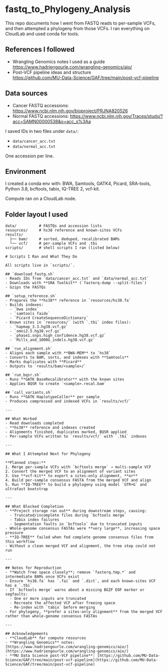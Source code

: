 # fastq_to_Phylogeny_Analysis

This repo documents how I went from FASTQ reads to per-sample VCFs, and then attempted a phylogeny from those VCFs. I ran everything on CloudLab and used conda for tools.

## References I followed

* Wrangling Genomics notes I used as a guide  
  https://www.hadriengourle.com/wrangling-genomics/aio/
* Post-VCF pipeline ideas and structure  
  https://github.com/MU-Data-Science/GAF/tree/main/post-vcf-pipeline

## Data sources

* Cancer FASTQ accessions: https://www.ncbi.nlm.nih.gov/bioproject/PRJNA820526  
* Normal FASTQ accessions: https://www.ncbi.nlm.nih.gov/Traces/study/?acc=SAMN00000538&o=acc_s%3Aa

I saved IDs in two files under `data/`:

* `data/cancer_acc.txt`  
* `data/normal_acc.txt`  

One accession per line.

## Environment

I created a conda env with: BWA, Samtools, GATK4, Picard, SRA-tools, Python 3.8, bcftools, tabix, IQ-TREE 2, vcf-kit.

Compute ran on a CloudLab node.

## Folder layout I used

```text
data/          # FASTQs and accession lists
resources/     # hs38 reference and known-sites VCFs
results/
  ├── bam/     # sorted, deduped, recalibrated BAMs
  └── vcf/     # per-sample VCFs and .tbi
scripts/       # shell scripts I ran (listed below)

# Scripts I Ran and What They Do

All scripts live in `scripts/`.

## `download_fastq.sh`
- Reads IDs from `data/cancer_acc.txt` and `data/normal_acc.txt`
- Downloads with **SRA Toolkit** (`fasterq-dump --split-files`)
- Gzips the FASTQs

## `setup_reference.sh`
- Prepares the **hs38** reference in `resources/hs38.fa`
- Builds indexes:
  - `bwa index`
  - `samtools faidx`
  - `Picard CreateSequenceDictionary`
- Known sites in `resources/` (with `.tbi` index files):
  - `hapmap_3.3.hg38.vcf.gz`
  - `omni2.5.hg38.vcf.gz`
  - `phase1.snps.high_confidence.hg38.vcf.gz`
  - `Mills_and_1000G_indels.hg38.vcf.gz`

## `run_alignment.sh`
- Aligns each sample with **BWA-MEM** to `hs38`
- Converts to BAM, sorts, and indexes with **Samtools**
- Marks duplicates with **Picard**
- Outputs to `results/bam/<sample>/`

## `run_bqsr.sh`
- Runs **GATK BaseRecalibrator** with the known sites
- Applies BQSR to create `<sample>.recal.bam`

## `call_variants.sh`
- Runs **GATK HaplotypeCaller** per sample
- Produces compressed and indexed VCFs in `results/vcf/`

---

## What Worked
- Read downloads completed
- **hs38** reference and indexes created
- Alignments finished, duplicates marked, BQSR applied
- Per-sample VCFs written to `results/vcf/` with `.tbi` indexes

---

## What I Attempted Next for Phylogeny

**Planned steps:**
1. Merge per-sample VCFs with `bcftools merge` → multi-sample VCF
2. Convert the merged VCF to an alignment of variant sites
3. Use **vcf-kit** to export a sites-only alignment, **or**
4. Build per-sample consensus FASTA from the merged VCF and align
5. Run **IQ-TREE** to build a phylogeny using model `GTR+G` and ultrafast bootstrap

---

## What Blocked Completion
- **Project storage ran out** during downstream steps, causing:
  - Truncated/incomplete files during `bcftools merge`
  - Tabix index failures
  - Segmentation faults in `bcftools` due to truncated inputs
- Whole-genome consensus FASTAs were **very large**, increasing space pressure
- **IQ-TREE** failed when fed complete genome consensus files from this workflow
- Without a clean merged VCF and alignment, the tree step could not run

---

## Notes for Reproduction
- **Watch free space closely**; remove `fasterq.tmp.*` and intermediate BAMs once VCFs exist
- Ensure `hs38.fa` has `.fai` and `.dict`, and each known-sites VCF has a `.tbi`
- If `bcftools merge` warns about a missing BGZF EOF marker or segfaults:
  - One or more inputs are truncated
  - Recreate the affected VCF after freeing space
  - Re-index with `tabix` before merging
- For phylogeny, **prefer a sites-only alignment** from the merged VCF rather than whole-genome consensus FASTAs

---

## Acknowledgements
- **CloudLab** for compute resources  
- **Wrangling Genomics** notes: [https://www.hadriengourle.com/wrangling-genomics/aio/](https://www.hadriengourle.com/wrangling-genomics/aio/)  
- **MU Data Science post-VCF pipeline**: [https://github.com/MU-Data-Science/GAF/tree/main/post-vcf-pipeline](https://github.com/MU-Data-Science/GAF/tree/main/post-vcf-pipeline)
